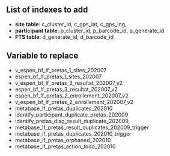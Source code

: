 ## List of indexes to add

- **site table**: c_cluster_id, c_gps_lat, c_gps_lng,
- **participant table**: p_cluster_id, p_barcode_id, p_generate_id
- **FTS table**: d_generate_id, d_barcode_id

## Variable to replace

- v_espen_bf_lf_pretas_1_sites_202007
- espen_bf_lf_pretas_1_sites_202007
- v_espen_bf_lf_pretas_3_resultat_202007_v2
- espen_bf_lf_pretas_3_resultat_202007_v2
- espen_bf_lf_pretas_2_enrollement_202007_v2
- v_espen_bf_lf_pretas_2_enrollement_202007_v2
- metabase_lf_pretas_duplicates_202010
- identify_participant_duplicate_pretas_202009
- identify_pretas_diag_result_duplicate_202009,
- metabase_lf_pretas_result_duplicates_202009_trigger
- metabase_lf_pretas_duplicates_202010_trigger
- metabase_lf_pretas_orphaned_202010
- metabase_lf_pretas_action_todo_202010
